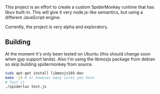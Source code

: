 This project is an effort to create a custom SpiderMonkey runtime that has libuv built-in.  This will give it very node.js-like semantics, but using a different JavaScript engine.

Currently, the project is very alpha and exploratory.  

## Building

At the moment it's only been tested on Ubuntu (this should change soon when gyp support lands).  Also I'm using the libmozjs package from debian so skip building spidermonkey from source.

```sh
sudo apt-get install libmozjs185-dev 
make -j4 # or however many cores you have
# Test it
./spiderluv test.js
```
